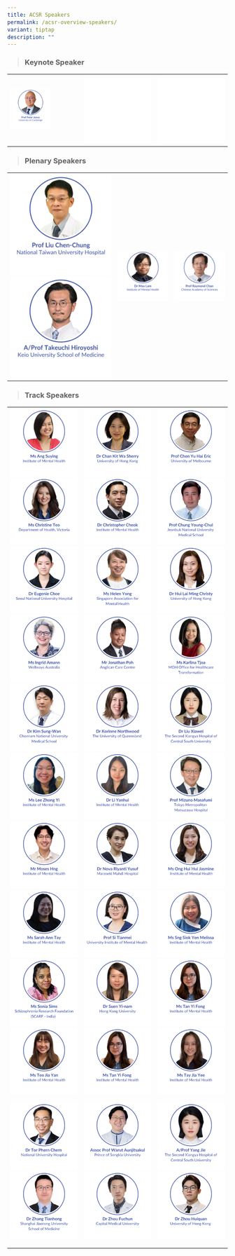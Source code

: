 ```yaml
---
title: ACSR Speakers
permalink: /acsr-overview-speakers/
variant: tiptap
description: ""
---
```

<blockquote>
<h3>Keynote Speaker</h3>
</blockquote>
<table style="minWidth: 75px">
<colgroup>
<col>
<col>
<col>
</colgroup>
<tbody>
<tr>
<td rowspan="1" colspan="1"><a class="isomer-image-wrapper" href="/peter-jones/"><img style="width: 60%;" height="auto" width="100%" alt="" src="/images/ACSR Speakers/Keynote__Peter_Jones_v5.png"></a>
</td>
<th rowspan="1" colspan="1">
<div class="isomer-image-wrapper">
<img style="width: 100%" height="auto" width="100%" alt="" src="/images/emptyblock1.png">
</div>
</th>
<th rowspan="1" colspan="1">
<div class="isomer-image-wrapper">
<img style="width: 100%" height="auto" width="100%" alt="" src="/images/emptyblock1.png">
</div>
</th>
</tr>
</tbody>
</table>
<blockquote>
<h3>Plenary Speakers</h3>
</blockquote>
<table style="minWidth: 75px">
<colgroup>
<col>
<col>
<col>
</colgroup>
<tbody>
<tr>
<td rowspan="1" colspan="1"><a class="isomer-image-wrapper" href="/liu-chen-chung/"><img style="width: 100%" height="auto" width="100%" alt="" src="/images/ACSR Speakers/Liu_Chen_Chung_v4.png"></a>
<a class="isomer-image-wrapper" href="/takeuchi-hiroyoshi/">
<img style="width: 100%" height="auto" width="100%" alt="" src="/images/ACSR Speakers/Plenary_Hiroyoshi_Takeuchi_v4.png">
</a>
</td>
<td rowspan="1" colspan="1"><a class="isomer-image-wrapper" href="/max-lam/"><img style="width: 100%" height="auto" width="100%" alt="" src="/images/ACSR Speakers/Max_Lam_v1.png"></a>
</td>
<td rowspan="1" colspan="1"><a class="isomer-image-wrapper" href="/raymond-chan/"><img style="width: 100%" height="auto" width="100%" alt="" src="/images/ACSR Speakers/Plenary__Raymond_Chan_v5.png"></a>
</td>
</tr>
</tbody>
</table>
<blockquote>
<h3>Track Speakers</h3>
</blockquote>
<table style="minWidth: 75px">
<colgroup>
<col>
<col>
<col>
</colgroup>
<tbody>
<tr>
<th rowspan="1" colspan="1"><a class="isomer-image-wrapper" href="/ang-suying/"><img style="width: 100%" height="auto" width="100%" alt="" src="/images/ACSR Speakers/Ms_Ang_Suying.png"></a>
<a class="isomer-image-wrapper" href="/christine-teo/">
<img style="width: 100%" height="auto" width="100%" alt="" src="/images/ACSR Speakers/Ms_Christine_Teo.png">
</a><a class="isomer-image-wrapper" href="/eugenie-choe/"><img style="width: 100%" height="auto" width="100%" alt="" src="/images/ACSR Speakers/Eugenie_Choe.png"></a>
<a class="isomer-image-wrapper" href="/ingrid-amann/">
<img style="width: 100%" height="auto" width="100%" alt="" src="/images/ACSR Speakers/Ms_Ingrid_Amann.png">
</a><a class="isomer-image-wrapper" href="/kim-sung-wan/"><img style="width: 100%" height="auto" width="100%" alt="" src="/images/ACSR Speakers/Track_Kim_Sung_Wan.png"></a>
<a class="isomer-image-wrapper" href="/lee-zhong-yi/">
<img style="width: 100%" height="auto" width="100%" alt="" src="/images/ACSR Speakers/Track_Lee_Zhong_Yi.png">
</a><a class="isomer-image-wrapper" href="/moses-hng/"><img style="width: 100%" height="auto" width="100%" alt="" src="/images/ACSR Speakers/Moses_Hng.png"></a>
<a class="isomer-image-wrapper" href="/sarah-ann-tay/">
<img style="width: 100%" height="auto" width="100%" alt="" src="/images/ACSR Speakers/Ms_Sarah_Ann_Tay.png">
</a><a class="isomer-image-wrapper" href="/sonia-sims/"><img style="width: 100%" height="auto" width="100%" alt="" src="/images/ACSR Speakers/Ms_Sonia_Sims.png"></a>
<a class="isomer-image-wrapper" href="/teo-jia-yan/">
<img style="width: 100%" height="auto" width="100%" alt="" src="/images/ACSR Speakers/Ms_Teo_Jia_Yan.png">
</a>
<p></p><a class="isomer-image-wrapper" href="/tor-phern-chern/"><img style="width: 100%" height="auto" width="100%" alt="" src="/images/ACSR Speakers/Tor_Phern_Chern_v3.png"></a>
<a class="isomer-image-wrapper" href="/zhang-tianhong/">
<img style="width: 100%" height="auto" width="100%" alt="" src="/images/ACSR Speakers/Track_Zhang_Tianhong_v4.png">
</a>
<p></p>
</th>
<th rowspan="1" colspan="1"><a class="isomer-image-wrapper" href="/sherry-chan/"><img style="width: 100%" height="auto" width="100%" alt="" src="/images/ACSR Speakers/Track_Sherry_Chan.png"></a>
<a class="isomer-image-wrapper" href="/christopher-cheok-acsr/">
<img style="width: 100%" height="auto" width="100%" alt="" src="/images/ISAM Speakers/Dr_Christopher_Cheok.png">
</a><a class="isomer-image-wrapper" href="/helen-yong/"><img style="width: 100%" height="auto" width="100%" alt="" src="/images/ACSR Speakers/Helen_Yong.png"></a>
<a class="isomer-image-wrapper" href="/jonathan-poh/">
<img style="width: 100%" height="auto" width="100%" alt="" src="/images/ACSR Speakers/Jonathan_Poh.png">
</a><a class="isomer-image-wrapper" href="/korinne-northwood/"><img style="width: 100%" height="auto" width="100%" alt="" src="/images/ACSR Speakers/Korinne_Northwood.png"></a>
<a class="isomer-image-wrapper" href="/li-yanhui/">
<img style="width: 100%" height="auto" width="100%" alt="" src="/images/ACSR Speakers/Track_Li_Yanhui.png">
</a><a class="isomer-image-wrapper" href="/nova-riyanti/"><img style="width: 100%" height="auto" width="100%" alt="" src="/images/ACSR Speakers/Nova_Riyanti.png"></a>
<a class="isomer-image-wrapper" href="/si-tianmei/">
<img style="width: 100%" height="auto" width="100%" alt="" src="/images/ACSR Speakers/Si_Tianmei.png">
</a><a class="isomer-image-wrapper" href="/yi-nam-suen/"><img style="width: 100%" height="auto" width="100%" alt="" src="/images/ACSR Speakers/Track_Yi_nam_Suen_V2.png"></a>
<a class="isomer-image-wrapper" href="/tan-yi-fong/">
<img style="width: 100%" height="auto" width="100%" alt="" src="/images/ACSR Speakers/Ms_Tan_Yi_Fong.png">
</a>
<p></p><a class="isomer-image-wrapper" href="/warut-aunjitsakul/"><img style="width: 100%" height="auto" width="100%" alt="" src="/images/ACSR Speakers/Track_Warut_Aunjitsakul.png"></a>
<a class="isomer-image-wrapper" href="/zhou-fuchun/">
<img style="width: 100%" height="auto" width="100%" alt="" src="/images/ACSR Speakers/Track_Zhou_Fuchun.png">
</a>
<p></p>
</th>
<th rowspan="1" colspan="1"><a class="isomer-image-wrapper" href="/eric-yu-hai-chen/"><img style="width: 100%" height="auto" width="100%" alt="" src="/images/ACSR Speakers/Eric_Chen_v11nov.png"></a>
<a class="isomer-image-wrapper" href="/chung-young-chul/">
<img style="width: 100%" height="auto" width="100%" alt="" src="/images/ACSR Speakers/Chung_Young_Chul.png">
</a><a class="isomer-image-wrapper" href="/christy-hui-lai-ming/"><img style="width: 100%" height="auto" width="100%" alt="" src="/images/ACSR Speakers/Christy_Hui_v2.png"></a>
<a class="isomer-image-wrapper" href="/karlina-tjoa/">
<img style="width: 100%" height="auto" width="100%" alt="" src="/images/ACSR Speakers/Karlina_Tjoa.png">
</a><a class="isomer-image-wrapper" href="/liu-xiawei/"><img style="width: 100%" height="auto" width="100%" alt="" src="/images/ACSR Speakers/Liu_Xiawei.png"></a>
<a class="isomer-image-wrapper" href="/mizuno-masafumi/">
<img style="width: 100%" height="auto" width="100%" alt="" src="/images/ACSR Speakers/Mizuno_Masafumi.png">
</a><a class="isomer-image-wrapper" href="/ong-hui-hui-jasmine/"><img style="width: 100%" height="auto" width="100%" alt="" src="/images/ACSR Speakers/Track_Ong_Hui_Hui_Jasmine.png"></a>
<a class="isomer-image-wrapper" href="/sng-siok-yen-melissa/">
<img style="width: 100%" height="auto" width="100%" alt="" src="/images/ACSR Speakers/Track_Sng_Siok_Yen_Melissa.png">
</a><a class="isomer-image-wrapper" href="/tan-yi-fong/"><img style="width: 100%" height="auto" width="100%" alt="" src="/images/ACSR Speakers/Ms_Tan_Yi_Fong.png"></a>
<a class="isomer-image-wrapper" href="/tay-jia-yee/">
<img style="width: 100%" height="auto" width="100%" alt="" src="/images/ACSR Speakers/Ms_Tay_Jia_Yee.png">
</a>
<p></p>
<p></p>
<div class="isomer-image-wrapper">
<img style="width: 100%" height="auto" width="100%" alt="" src="/images/ACSR Speakers/Yang_Jie.png">
</div><a class="isomer-image-wrapper" href="/zhou-huiquan/"><img style="width: 100%" height="auto" width="100%" alt="" src="/images/ACSR Speakers/Track_Zhou_Huiquan.png"></a>
<p></p>
<p></p>
<p></p>
</th>
</tr>
</tbody>
</table>
<p></p>
